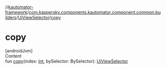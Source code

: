 //[kautomator-framework](../../index.md)/[com.kaspersky.components.kautomator.component.common.builders](../index.md)/[UiViewSelector](index.md)/[copy](copy.md)



# copy  
[androidJvm]  
Content  
fun [copy](copy.md)(index: [Int](https://kotlinlang.org/api/latest/jvm/stdlib/kotlin/-int/index.html), bySelector: BySelector): [UiViewSelector](index.md)  




